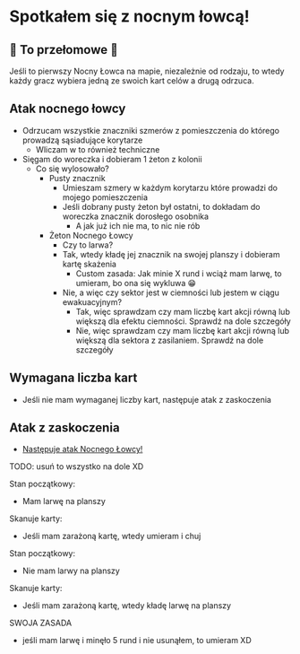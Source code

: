 # Spotkałem się z nocnym łowcą!

## :exploding_head: To przełomowe :exploding_head:
Jeśli to pierwszy Nocny Łowca na mapie, niezależnie od rodzaju, to wtedy każdy gracz wybiera jedną ze swoich kart celów a drugą odrzuca.

## Atak nocnego łowcy
- Odrzucam wszystkie znaczniki szmerów z pomieszczenia do którego prowadzą sąsiadujące korytarze
    - Wliczam w to również techniczne
- Sięgam do woreczka i dobieram 1 żeton z kolonii
    - Co się wylosowało?
        - Pusty znacznik
            - Umieszam szmery w każdym korytarzu które prowadzi do mojego pomieszczenia
            - Jeśli dobrany pusty żeton był ostatni, to dokładam do woreczka znacznik dorosłego osobnika
                - A jak już ich nie ma, to nic nie rób 
        - Żeton Nocnego Łowcy
            - Czy to larwa?
            - Tak, wtedy kładę jej znacznik na swojej planszy i dobieram kartę skażenia
                - Custom zasada: Jak minie X rund i wciąż mam larwę, to umieram, bo ona się wykluwa :grin:  
            - Nie, a więc czy sektor jest w ciemności lub jestem w ciągu ewakuacyjnym?
                - Tak, więc sprawdzam czy mam liczbę kart akcji równą lub większą dla efektu ciemności. Sprawdź na dole szczegóły
                - Nie, więc sprawdzam czy mam liczbę kart akcji równą lub większą dla sektora z zasilaniem. Sprawdź na dole szczegóły

## Wymagana liczba kart
- Jeśli nie mam wymaganej liczby kart, następuje atak z zaskoczenia

## Atak z zaskoczenia
- [Następuje atak Nocnego Łowcy!](../../faza-wydarzen/atak-nocnego-lowcy/atak-nocnego-lowcy.md)


TODO: usuń to wszystko na dole XD



Stan początkowy:
- Mam larwę na planszy

Skanuje karty:
- Jeśli mam zarażoną kartę, wtedy umieram i chuj



Stan początkowy:
- Nie mam larwy na planszy

Skanuje karty:
- Jeśli mam zarażoną kartę, wtedy kładę larwę na planszy


SWOJA ZASADA
- jeśli mam larwę i minęło 5 rund i nie usunąłem, to umieram XD